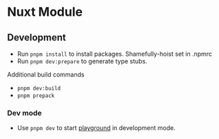 # Nuxt Module

## Development

- Run `pnpm install` to install packages. Shamefully-hoist set in .npmrc
- Run `pnpm dev:prepare` to generate type stubs.

Additional build commands
- `pnpm dev:build`
- `pnpm prepack`

### Dev mode
- Use `pnpm dev` to start [playground](./playground) in development mode.
